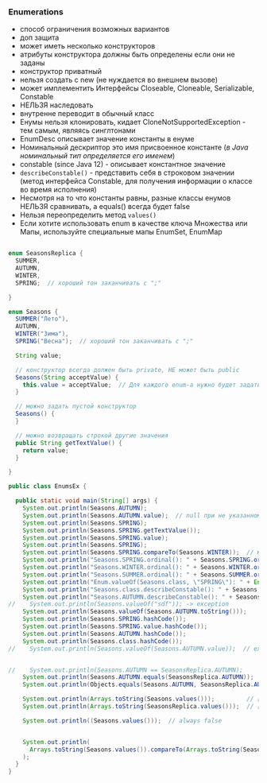 ### Enumerations
- способ ограничения возможных вариантов
- доп защита
- может иметь несколько конструкторов
- атрибуты конструктора должны быть определены если они не заданы
- конструктор приватный
- нельзя создать с new (не нуждается во внешнем вызове)
- может имплементить Интерфейсы Closeable, Cloneable, Serializable, Constable
- НЕЛЬЗЯ наследовать
- внутренне переводит в обычный класс
- Енумы нельзя клонировать, кидает CloneNotSupportedException - тем самым, являясь синглтонами
- EnumDesc описывает значение константы в енуме
- Номинальный дескриптор это имя присвоенное константе (*в Java номинальный тип определяется его именем*)
- constable (since Java 12) - описывает константное значение
- `describeConstable()` - представить себя в строковом значении (метод интерфейса Constable, для получения информации о классе во время исполнения)
- Несмотря на то что константы равны, разные классы енумов НЕЛЬЗЯ сравнивать, а equals() всегда будет false
- Нельзя переопределить метод `values()`
- Если хотите использовать enum в качестве ключа Множества или Мапы, используйте специальные мапы EnumSet, EnumMap

```Java

enum SeasonsReplica {
  SUMMER,
  AUTUMN,
  WINTER,
  SPRING;  // хороший тон заканчивать с ";"

}

enum Seasons {
  SUMMER("Лето"),
  AUTUMN,
  WINTER("Зима"),
  SPRING("Весна");  // хороший тон заканчивать с ";"

  String value;

  // конструктор всегда должен быть private, НЕ может быть public
  Seasons(String acceptValue) {
    this.value = acceptValue;  // Для каждого еnum-a нужно будет задать значение в конструкторе
  }

  // можно задать пустой конструктор
  Seasons() {
  }

  // можно возвращать строкой другие значения
  public String getTextValue() {
    return value;
  }

}

public class EnumsEx {

  public static void main(String[] args) {
    System.out.println(Seasons.AUTUMN);
    System.out.println(Seasons.AUTUMN.value);  // null при не указанном значении
    System.out.println(Seasons.SPRING);
    System.out.println(Seasons.SPRING.getTextValue());
    System.out.println(Seasons.SPRING.value);
    System.out.println(Seasons.SPRING);
    System.out.println(Seasons.SPRING.compareTo(Seasons.WINTER));  // можно сравнивать по внутреннему ordinal, from 0 to Int Max value
    System.out.println("Seasons.SPRING.ordinal(): " + Seasons.SPRING.ordinal());
    System.out.println("Seasons.WINTER.ordinal(): " + Seasons.WINTER.ordinal());
    System.out.println("Seasons.SUMMER.ordinal(): " + Seasons.SUMMER.ordinal());
    System.out.println("Enum.valueOf(Seasons.class, \"SPRING\"): " + Enum.valueOf(Seasons.class, "SPRING"));
    System.out.println("Seasons.class.describeConstable(): " + Seasons.class.describeConstable().orElse(null));  // Seasons.SUMMER.describeConstable() ClassDesc[Seasons]
    System.out.println("Seasons.AUTUMN.describeConstable(): " + Seasons.AUTUMN.describeConstable().orElse(null));  // Seasons.SUMMER.describeConstable() EnumDesc[Seasons.AUTUMN]
//    System.out.println(Seasons.valueOf("sdf")); -> exception
    System.out.println(Seasons.valueOf(Seasons.AUTUMN.toString()));
    System.out.println(Seasons.SPRING.hashCode());
    System.out.println(Seasons.SPRING.value.hashCode());
    System.out.println(Seasons.AUTUMN.hashCode());
    System.out.println(Seasons.class.hashCode());
//    System.out.println(Seasons.valueOf(Seasons.AUTUMN.value));  // exception


//    System.out.println(Seasons.AUTUMN == SeasonsReplica.AUTUMN);              NOT ALLOWED!!!
    System.out.println(Seasons.AUTUMN.equals(SeasonsReplica.AUTUMN));           // always false
    System.out.println(Objects.equals(Seasons.AUTUMN, SeasonsReplica.AUTUMN));  // always false

    System.out.println(Arrays.toString(Seasons.values()));         // [SUMMER, AUTUMN, WINTER, SPRING]
    System.out.println(Arrays.toString(SeasonsReplica.values()));  // [SUMMER, AUTUMN, WINTER, SPRING]

    System.out.println((Seasons.values()));  // always false


    System.out.println(
      Arrays.toString(Seasons.values()).compareTo(Arrays.toString(SeasonsReplica.values()))  // TRUE!!!
    );
  }
}


```
